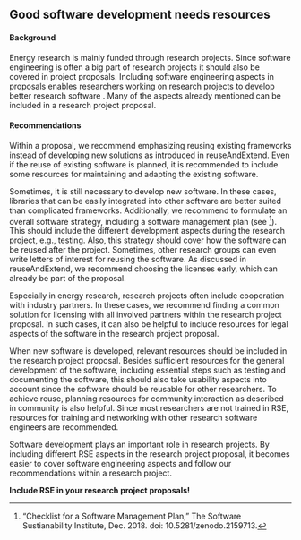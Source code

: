 ## Good software development needs resources

#### Background

Energy research is mainly funded through research projects. Since
software engineering is often a big part of research projects it should
also be covered in project proposals. Including software engineering
aspects in proposals enables researchers working on research projects to
develop better research software . Many of the aspects already mentioned
can be included in a research project proposal.

#### Recommendations

Within a proposal, we recommend emphasizing reusing existing frameworks
instead of developing new solutions as introduced in
reuseAndExtend. Even if the reuse of existing software
is planned, it is recommended to include some resources for maintaining
and adapting the existing software.

Sometimes, it is still necessary to develop new software. In these
cases, libraries that can be easily integrated into other software are
better suited than complicated frameworks. Additionally, we recommend to
formulate an overall software strategy, including a software management
plan (see [^1]). This should include the different
development aspects during the research project, e.g., testing. Also,
this strategy should cover how the software can be reused after the
project. Sometimes, other research groups can even write letters of
interest for reusing the software. As discussed in
reuseAndExtend, we recommend choosing the licenses
early, which can already be part of the proposal.

Especially in energy research, research projects often include
cooperation with industry partners. In these cases, we recommend finding
a common solution for licensing with all involved partners within the
research project proposal. In such cases, it can also be helpful to
include resources for legal aspects of the software in the research
project proposal.

When new software is developed, relevant resources should be included in
the research project proposal. Besides sufficient resources for the
general development of the software, including essential steps such as
testing and documenting the software, this should also take usability
aspects into account since the software should be reusable for other
researchers. To achieve reuse, planning resources for community
interaction as described in
community is also helpful. Since most researchers are
not trained in RSE,
resources for training and networking with other research software
engineers are recommended.

Software development plays an important role in research projects. By
including different RSE aspects in the research project proposal,
it becomes easier to cover software engineering aspects and follow our
recommendations within a research project.

**Include RSE in your research project proposals!**

[^1]: “Checklist for a Software Management Plan,” The Software Sustianability Institute, Dec. 2018. doi: 10.5281/zenodo.2159713.

